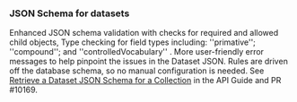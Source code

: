 ### JSON Schema for datasets

Enhanced JSON schema validation with checks for required and allowed child objects, Type checking for field types including: ''primative''; ''compound''; and ''controlledVocabulary'' . More user-friendly error messages to help pinpoint the issues in the Dataset JSON.  Rules are driven off the database schema, so no manual configuration is needed. See [Retrieve a Dataset JSON Schema for a Collection](https://guides.dataverse.org/en/6.3/api/native-api.html#retrieve-a-dataset-json-schema-for-a-collection) in the API Guide and PR #10169.

